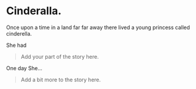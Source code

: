 # Cinderalla.

Once upon a time in a land far far away there lived a young princess called cinderella.

She had

> Add your part of the story here.


One day She...

> Add a bit more to the story here.



